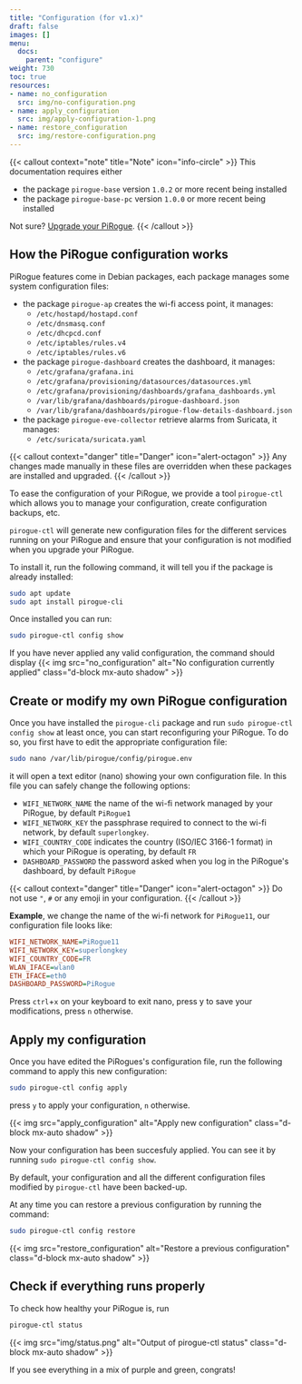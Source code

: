 ```yaml
---
title: "Configuration (for v1.x)"
draft: false
images: []
menu:
  docs:
    parent: "configure"
weight: 730
toc: true
resources:
- name: no_configuration
  src: img/no-configuration.png
- name: apply_configuration
  src: img/apply-configuration-1.png
- name: restore_configuration
  src: img/restore-configuration.png
---
```


{{< callout context="note" title="Note" icon="info-circle" >}}
This documentation requires either
* the package `pirogue-base` version `1.0.2` or more recent being installed
* the package `pirogue-base-pc` version `1.0.0` or more recent being installed

Not sure? [Upgrade your PiRogue](/docs/pirogue/operating-system/#upgrade).
{{< /callout >}}

## How the PiRogue configuration works
PiRogue features come in Debian packages, each package manages some system configuration files:

* the package `pirogue-ap` creates the wi-fi access point, it manages:
  * `/etc/hostapd/hostapd.conf`
  * `/etc/dnsmasq.conf`
  * `/etc/dhcpcd.conf`
  * `/etc/iptables/rules.v4`
  * `/etc/iptables/rules.v6`
* the package `pirogue-dashboard` creates the dashboard, it manages:
  * `/etc/grafana/grafana.ini`
  * `/etc/grafana/provisioning/datasources/datasources.yml`
  * `/etc/grafana/provisioning/dashboards/grafana_dashboards.yml`
  * `/var/lib/grafana/dashboards/pirogue-dashboard.json`
  * `/var/lib/grafana/dashboards/pirogue-flow-details-dashboard.json`
* the package `pirogue-eve-collector` retrieve alarms from Suricata, it manages:
  * `/etc/suricata/suricata.yaml`

{{< callout context="danger" title="Danger" icon="alert-octagon" >}}
Any changes made manually in these files are overridden when these packages are installed and upgraded.
{{< /callout >}}

To ease the configuration of your PiRogue, we provide a tool `pirogue-ctl` which allows you to manage your configuration, create configuration backups, etc.

`pirogue-ctl` will generate new configuration files for the different services running on your PiRogue and ensure that your configuration is not modified when you upgrade your PiRogue.

To install it, run the following command, it will tell you if the package is already installed:

```bash
sudo apt update
sudo apt install pirogue-cli
```

Once installed you can run:

```bash
sudo pirogue-ctl config show
```
If you have never applied any valid configuration, the command should display
{{< img src="no_configuration" alt="No configuration currently applied" class="d-block mx-auto shadow" >}}

## Create or modify my own PiRogue configuration
Once you have installed the `pirogue-cli` package and run `sudo pirogue-ctl config show` at least once, you can start reconfiguring your PiRogue. To do so, you first have to edit the appropriate configuration file:

```bash
sudo nano /var/lib/pirogue/config/pirogue.env
```

it will open a text editor (nano) showing your own configuration file. In this file you can safely change the following options:

* `WIFI_NETWORK_NAME` the name of the wi-fi network managed by your PiRogue, by default `PiRogue1`
* `WIFI_NETWORK_KEY` the passphrase required to connect to the wi-fi network, by default `superlongkey`.
* `WIFI_COUNTRY_CODE` indicates the country (ISO/IEC 3166-1 format) in which your PiRogue is operating, by default `FR`
* `DASHBOARD_PASSWORD` the password asked when you log in the PiRogue's dashboard, by default `PiRogue`

{{< callout context="danger" title="Danger" icon="alert-octagon" >}}
Do not use `"`, `#` or any emoji in your configuration.
{{< /callout >}}


**Example**, we change the name of the wi-fi network for `PiRogue11`, our configuration file looks like:

```ini
WIFI_NETWORK_NAME=PiRogue11
WIFI_NETWORK_KEY=superlongkey
WIFI_COUNTRY_CODE=FR
WLAN_IFACE=wlan0
ETH_IFACE=eth0
DASHBOARD_PASSWORD=PiRogue
```

Press `ctrl`+`x` on your keyboard to exit nano, press y to save your modifications, press `n` otherwise.

## Apply my configuration
Once you have edited the PiRogues's configuration file, run the following command to apply this new configuration:

```bash
sudo pirogue-ctl config apply
```

press `y` to apply your configuration, `n` otherwise.

{{< img src="apply_configuration" alt="Apply new configuration" class="d-block mx-auto shadow" >}}

Now your configuration has been succesfuly applied. You can see it by running `sudo pirogue-ctl config show`.

By default, your configuration and all the different configuration files modified by `pirogue-ctl` have been backed-up.

At any time you can restore a previous configuration by running the command:
```bash
sudo pirogue-ctl config restore
```

{{< img src="restore_configuration" alt="Restore a previous configuration" class="d-block mx-auto shadow" >}}

## Check if everything runs properly
To check how healthy your PiRogue is, run

```bash
pirogue-ctl status
```

{{< img src="img/status.png" alt="Output of pirogue-ctl status" class="d-block mx-auto shadow" >}}

If you see everything in a mix of purple and green, congrats!
